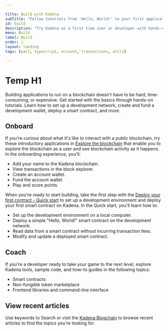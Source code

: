 ```yaml
---

title: Build with Kadena
subTitle: "Follow tutorials from 'Hello, World!' to your first application"
id: build
description: "Try Kadena as a first time user or developer with hands-on tutorials or follow your own path using sample code and how-to guides."
menu: Build
label: Build
order: 1
layout: landing
tags: [pact, typescript, account, transactions, utils]

---
```


# Temp H1

Building applications to run on a blockchain doesn't have to be hard, time-consuming, or expensive. 
Get started with the basics through hands-on tutorials. 
Learn how to set up a development network, create and fund a development wallet, deploy a smart contract, and more. 

## Onboard

If you're curious about what it's like to interact with a public blockchain, try these introductory applications in [Explore the blockchain](/build/onboard) that enable you to explore the blockchain as a user and see blockchain activity as it happens.
In the onboarding experience, you'll:

- Add your name to the Kadena blockchain.
- View transactions in the block explorer.
- Create an account wallet.
- Fund the account wallet.
- Play and score points.

When you're ready to start building, take the first step with the [Deploy your first contract - Quick start](/build/quickstart) to set up a development environment and deploy your first smart contract on Kadena.
In the Quick start, you'll learn how to:

- Set up the development environment on a local computer.
- Deploy a simple "Hello, World!" smart contract on the development network.
- Read data from a smart contract without incurring transaction fees.
- Modify and update a deployed smart contract.

## Coach

If you're a developer ready to take your game to the next level, explore Kadena tools, sample code, and how-to guides in the following topics:

- Smart contracts
- Non-fungible token marketplace
- Frontend libraries and command-line interface

## View recent articles

Use keywords to Search or visit the [Kadena Blogchain](https://www.kadena.io/blog) to browse recent articles to find the topics you're looking for.
